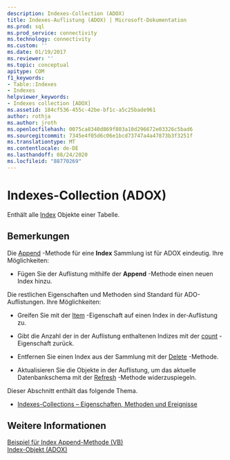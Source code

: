 ```yaml
---
description: Indexes-Collection (ADOX)
title: Indexes-Auflistung (ADOX) | Microsoft-Dokumentation
ms.prod: sql
ms.prod_service: connectivity
ms.technology: connectivity
ms.custom: ''
ms.date: 01/19/2017
ms.reviewer: ''
ms.topic: conceptual
apitype: COM
f1_keywords:
- Table::Indexes
- Indexes
helpviewer_keywords:
- Indexes collection [ADOX]
ms.assetid: 184cf536-455c-42be-bf1c-a5c25bade961
author: rothja
ms.author: jroth
ms.openlocfilehash: 0075ca8340d869f803a10d296672e03326c5bad6
ms.sourcegitcommit: 7345e4f05d6c06e1bcd73747a4a47873b3f3251f
ms.translationtype: MT
ms.contentlocale: de-DE
ms.lasthandoff: 08/24/2020
ms.locfileid: "88770269"
---
```

# <a name="indexes-collection-adox"></a>Indexes-Collection (ADOX)
Enthält alle [Index](./index-object-adox.md) Objekte einer Tabelle.  
  
## <a name="remarks"></a>Bemerkungen  
 Die [Append](./append-method-adox-indexes.md) -Methode für eine **Index** Sammlung ist für ADOX eindeutig. Ihre Möglichkeiten:  
  
-   Fügen Sie der Auflistung mithilfe der **Append** -Methode einen neuen Index hinzu.  
  
 Die restlichen Eigenschaften und Methoden sind Standard für ADO-Auflistungen. Ihre Möglichkeiten:  
  
-   Greifen Sie mit der [Item](../ado-api/item-property-ado.md) -Eigenschaft auf einen Index in der-Auflistung zu.  
  
-   Gibt die Anzahl der in der Auflistung enthaltenen Indizes mit der [count](../ado-api/count-property-ado.md) -Eigenschaft zurück.  
  
-   Entfernen Sie einen Index aus der Sammlung mit der [Delete](./delete-method-adox-collections.md) -Methode.  
  
-   Aktualisieren Sie die Objekte in der Auflistung, um das aktuelle Datenbankschema mit der [Refresh](../ado-api/refresh-method-ado.md) -Methode widerzuspiegeln.  
  
 Dieser Abschnitt enthält das folgende Thema.  
  
-   [Indexes-Collections – Eigenschaften, Methoden und Ereignisse](./indexes-collection-properties-methods-and-events.md)  
  
## <a name="see-also"></a>Weitere Informationen  
 [Beispiel für Index Append-Methode (VB)](./indexes-append-method-example-vb.md)   
 [Index-Objekt (ADOX)](./index-object-adox.md)